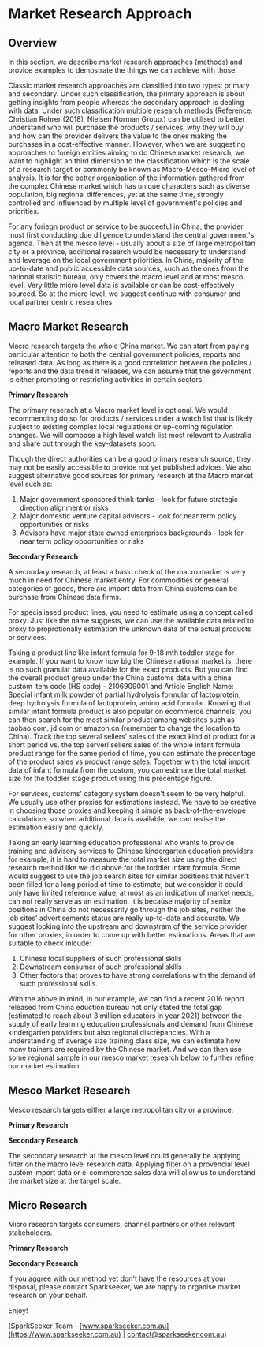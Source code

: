 # Market Research Approach

## Overview

In this section, we describe market research approaches (methods) and provice examples to demostrate the things we can achieve with those.

Classic market research approaches are classified into two types: primary and secondary. Under such classification, the primary approach is about getting insights from people whereas the secondary approach is dealing with data. Under such classification [multiple research methods](https://github.com/SparkSeeker-AU/2-QuantitativeMarketResearch/blob/master/Market%20Research%20Approach/images/user-research-methods-3d-framework.png) (Reference: Christian Rohrer (2018), Nielsen Norman Group.) can be utilised to better understand who will purchase the products / services, why they will buy and how can the provider delivers the value to the ones making the purchases in a cost-effective manner. However, when we are suggesting approaches to foreign entities aiming to do Chinese market research, we want to highlight an third dimension to the classification which is the scale of a research target or commonly be known as Macro-Mesco-Micro level of analysis. It is for the better organisation of the information gathered from the complex Chinese market which has unique characters such as diverse population, big regional differences, yet at the same time, strongly controlled and influenced by multiple level of government's policies and priorities.

For any foriegn product or service to be succeeful in China, the provider must first conducting due diligence to understand the central government's agenda. Then at the mesco level - usually about a size of large metropolitan city or a province, additional research would be necessary to understand and leverage on the local government priorities. In China, majority of the up-to-date and public accessible data sources, such as the ones from the national statistic bureau, only covers the macro level and at most mesco level. Very little micro level data is available or can be cost-effectively sourced. So at the micro level, we suggest continue with consumer and local partner centric researches.

## Macro Market Research

Macro research targets the whole China market. We can start from paying particular attention to both the central government policies, reports and released data. As long as there is a good correlation between the policies / reports and the data trend it releases, we can assume that the government is either promoting or restricting activities in certain sectors.

**Primary Research**

The primary reserach at a Macro market level is optional. We would recommending do so for products / services under a watch list that is likely subject to existing complex local regulations or up-coming regulation changes. We will compose a high level watch list most relevant to Australia and share out through the key-datasets soon.

Though the direct authorities can be a good primary research source, they may not be easily accessible to provide not yet published advices. We also suggest alternative good sources for primary research at the Macro market level such as:
1. Major government sponsored think-tanks - look for future strategic direction alignment or risks
2. Major domestic venture capital advisors - look for near term policy opportunities or risks
3. Advisors have major state owned enterprises backgrounds - look for near term policy opportunities or risks

**Secondary Research**

A secondary research, at least a basic check of the macro market is very much in need for Chinese market entry.
For commodities or general categories of goods, there are import data from China customs can be purchase from Chinese data firms.

For specialiased product lines, you need to estimate using a concept called proxy. Just like the name suggests, we can use the available data related to proxy to proprotionally estimation the unknown data of the actual products or services.

Taking a product line like infant formula for 9-18 mth toddler stage for example. If you want to know how big the Chinese national market is, there is no such granular data available for the exact products. But you can find the overall product group under the China customs data with a china custom item code (HS code) - 2106909001 and Article English Name: Special infant milk powder of partial hydrolysis formular of lactoprotein, deep hydrolysis formula of lactoprotein, amino acid formular. 
Knowing that similar infant formula product is also popular on ecommerce channels, you can then search for the most similar product among websites such as taobao.com, jd.com or amazon.cn (remember to change the location to China). Track the top several sellers' sales of the exact kind of product for a short period vs. the top serverl sellers sales of the whole infant formula product range for the same period of time, you can estimate the precentage of the product sales vs product range sales. Together with the total import data of infant formula from the custom, you can estimate the total market size for the toddler stage product using this precentage figure.

For services, customs' category system doesn't seem to be very helpful. We usually use other proxies for estimations instead. 
We have to be creative in choosing those proxies and keeping it simple as back-of-the-envelope calculations so when additional data is available, we can revise the estimation easily and quickly.

Taking an early learning education professional who wants to provide training and advisory services to Chinese kindergarten education providers for example, it is hard to measure the total market size using the direct research method like we did above for the toddler infant formula. Some would suggest to use the job search sites for similar positions that haven't been filled for a long period of time to estimate, but we consider it could only have limited reference value, at most as an indication of market needs, can not really serve as an estimation. It is because majority of senior positions in China do not necessarily go through the job sites, neither the job sites' advertisements status are really up-to-date and accurate. We suggest looking into the upstream and downstram of the service provider for other proxies, in order to come up with better estimations. Areas that are suitable to check inlcude:
1. Chinese local suppliers of such professional skills
2. Downstream consumer of such professional skills
3. Other factors that proves to have strong correlations with the demand of such professional skills.

With the above in mind, in our example, we can find a recent 2016 report released from China eduction bureau not only stated the total gap (estimated to reach about 3 million educators in year 2021)  between the supply of early learning education professionals and demand from Chinese kindergarten providers but also regional discrepancies. With a understanding of average size training class size, we can estimate how many trainers are required by the Chinese market. And we can then use some regional sample in our mesco market research below to further refine our market estimation. 

## Mesco Market Research

Mesco research targets either a large metropolitan city or a province.

**Primary Research**

**Secondary Research**

The secondary research at the mesco level could generally be applying filter on the macro level research data. Applying filter on a provencial level custom import data or e-commerence sales data will allow us to understand the market size at the target scale.  

## Micro Research

Micro research targets consumers, channel partners or other relevant stakeholders.

**Primary Research**

**Secondary Research**

If you aggree with our method yet don't have the resources at your disposal, please contact Sparkseeker, we are happy to organise market research on your behalf.

Enjoy!

(SparkSeeker Team - [www.sparkseeker.com.au](https://www.sparkseeker.com.au) | [contact@sparkseeker.com.au](mailto:contact@sparkseeker.com.au))
